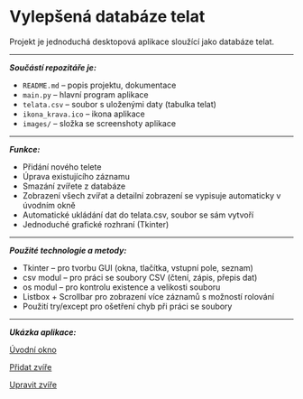# Vylepšená databáze telat

Projekt je jednoduchá desktopová aplikace sloužící jako databáze telat.

---

***Součástí repozitáře je:***
- `README.md` – popis projektu, dokumentace
- `main.py` – hlavní program aplikace  
- `telata.csv` – soubor s uloženými daty (tabulka telat)  
- `ikona_krava.ico` – ikona aplikace  
- `images/` – složka se screenshoty aplikace  

---

***Funkce:***
- Přidání nového telete
- Úprava existujícího záznamu
- Smazání zvířete z databáze
- Zobrazení všech zvířat a detailní zobrazení se vypisuje automaticky v úvodním okně
- Automatické ukládání dat do telata.csv, soubor se sám vytvoří
- Jednoduché grafické rozhraní (Tkinter)

---

***Použité technologie a metody:***
- Tkinter – pro tvorbu GUI (okna, tlačítka, vstupní pole, seznam)
- csv modul – pro práci se soubory CSV (čtení, zápis, přepis dat)
- os modul – pro kontrolu existence a velikosti souboru
- Listbox + Scrollbar pro zobrazení více záznamů s možností rolování
- Použití try/except pro ošetření chyb při práci se soubory

---

***Ukázka aplikace:***

[Úvodní okno](images/Uvodni_okno.png) 

[Přidat zvíře](images/Pridat_zvire.png)

[Upravit zvíře](images/Upravit_zvire.png)
